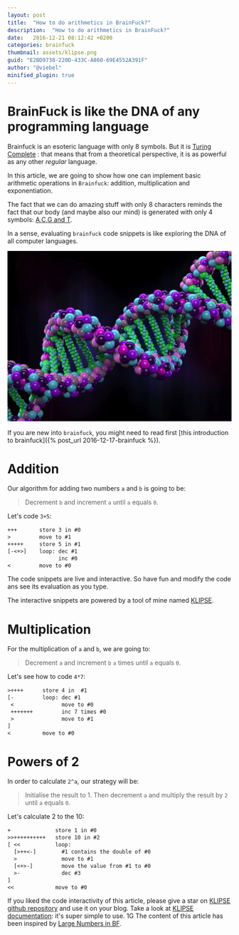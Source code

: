 ```yaml
---
layout: post
title:  "How to do arithmetics in BrainFuck?"
description:  "How to do arithmetics in BrainFuck?"
date:   2016-12-21 08:12:42 +0200
categories: brainfuck
thumbnail: assets/klipse.png
guid: "E2BD9738-220D-433C-A860-69E4552A391F"
author: "@viebel"
minified_plugin: true
---
```


# BrainFuck is like the DNA of any programming language

Brainfuck is an esoteric language with only 8 symbols. But it is [Turing Complete]() : that means that from a theoretical perspective, it is as powerful as any other *regular* language.


In this article, we are going to show how one can implement basic arithmetic operations in `Brainfuck`: addition, multiplication and exponentiation.

The fact that we can do amazing stuff with only 8 characters reminds the fact that our body (and maybe also our mind) is generated with only 4 symbols: [A,C,G and T](https://en.wikipedia.org/wiki/Nucleobase).

In a sense, evaluating `brainfuck` code snippets is like exploring the DNA of all computer languages.

![DNA](/assets/dna.jpg)


If you are new into `brainfuck`, you might need to read first [this introduction to brainfuck]({% post_url 2016-12-17-brainfuck %}).

# Addition

Our algorithm for adding two numbers `a` and `b` is going to be: 

> Decrement `b` and increment `a` until `a` equals `0`.


Let's code `3+5`:

~~~brainfuck
+++       store 3 in #0
>         move to #1
+++++     store 5 in #1
[-<+>]    loop: dec #1
                inc #0
<         move to #0
~~~

The code snippets are live and interactive. So have fun and modify the code ans see its evaluation as you type.

The interactive snippets are powered by a tool of mine named [KLIPSE](https://github.com/viebel/klipse).

# Multiplication

For the multiplication of `a` and `b`, we are going to:

> Decrement `a` and increment `b` `a` times until `a` equals `0`.

Let's see how to code `4*7`:

~~~brainfuck
>++++      store 4 in  #1
[-         loop: dec #1
 <               move to #0
 +++++++         inc 7 times #0
 >               move to #1
]
<          move to #0
~~~

# Powers of 2

In order to calculate `2^a`, our strategy will be:

> Initialise the result to 1. Then decrement `a` and multiply the result by `2` until `a` equals `0`.

Let's calculate 2 to the 10:

~~~brainfuck
+              store 1 in #0
>>++++++++++   store 10 in #2
[ <<           loop:
  [>++<-]        #1 contains the double of #0
  >              move to #1
  [<+>-]         move the value from #1 to #0
  >-             dec #3
]
<<             move to #0
~~~

If you liked the code interactivity of this article, please give a star on [KLIPSE github repository](https://github.com/viebel/klipse) and use it on your blog. Take a look at [KLIPSE documentation](https://github.com/viebel/klipse): it's super simple to use.
1G
The content of this article has been inspired by [Large Numbers in BF](http://www.iwriteiam.nl/Ha_bf_numb.html).

